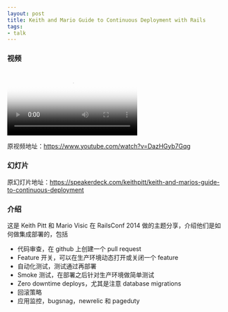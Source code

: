 ```yaml
---
layout: post
title: Keith and Mario Guide to Continuous Deployment with Rails
tags:
- talk
---
```


### 视频

<video class="video" poster="/assets/Keith-and-Mario-Guide-to-Continuous-Deployment-with-Rails/poster.jpg" preload controls>
  <source src="/assets/Keith-and-Mario-Guide-to-Continuous-Deployment-with-Rails/video.webm" type="video/webm">
  <source src="/assets/Keith-and-Mario-Guide-to-Continuous-Deployment-with-Rails/video.mp4" type="video/mp4">
</video>

原视频地址：<https://www.youtube.com/watch?v=DazHGyb7Gqg>

### 幻灯片

<div class="slideshow" data-slide-name="Keith-and-Mario-Guide-to-Continuous-Deployment-with-Rails"
data-slide-start="0" data-slide-end="96"></div>

原幻灯片地址：<https://speakerdeck.com/keithpitt/keith-and-marios-guide-to-continuous-deployment>

### 介绍

这是 Keith Pitt 和 Mario Visic 在 RailsConf 2014
做的主题分享，介绍他们是如何做集成部署的，包括

* 代码审查，在 github 上创建一个 pull request
* Feature 开关，可以在生产环境动态打开或关闭一个 feature
* 自动化测试，测试通过再部署
* Smoke 测试，在部署之后针对生产环境做简单测试
* Zero downtime deploys，尤其是注意 database migrations
* 回滚策略
* 应用监控，bugsnag，newrelic 和 pageduty
